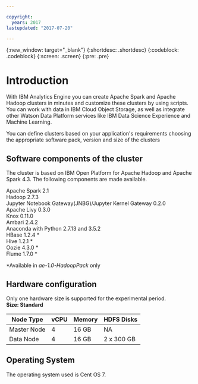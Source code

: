 ```yaml
---

copyright:
  years: 2017
lastupdated: "2017-07-20"

---
```


<!-- Attribute definitions -->
{:new_window: target="_blank"}
{:shortdesc: .shortdesc}
{:codeblock: .codeblock}
{:screen: .screen}
{:pre: .pre}

# Introduction
With IBM Analytics Engine you can create Apache Spark and Apache Hadoop clusters in minutes and customize these clusters by using scripts. You can work with data in IBM Cloud Object Storage, as well as integrate other Watson Data Platform services like IBM Data Science Experience and Machine Learning.

You can define clusters based on your application's requirements choosing the appropriate software pack, version and size of the clusters

## Software components of the cluster
The cluster is based on IBM Open Platform for Apache Hadoop and Apache Spark 4.3. The following components are made available.

Apache Spark 2.1<br>
Hadoop 2.7.3<br>
Jupyter Notebook Gateway(JNBG)/Jupyter Kernel Gateway 0.2.0<br>
Apache Livy 0.3.0<br>
Knox 0.11.0<br>
Ambari 2.4.2<br>
Anaconda with Python 2.7.13 and 3.5.2 <br>
HBase 1.2.4 &#42; <br>
Hive 1.2.1 &#42;<br>
Oozie 4.3.0 &#42;<br>
Flume 1.7.0 &#42; <br>

&#42;Available in _ae-1.0-HadoopPack_ only

## Hardware configuration

Only one hardware size is supported for the experimental period.<br>
**Size: Standard**

| Node Type | vCPU | Memory | HDFS Disks |
|---------|------------|-----------|-----------|
| Master Node | 4| 16 GB | NA |
| Data Node | 4| 16 GB | 2 x 300 GB |

## Operating System
The operating system used is Cent OS 7.
